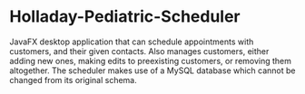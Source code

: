 # Holladay-Pediatric-Scheduler
JavaFX desktop application that can schedule appointments with customers, and their given contacts. Also manages customers, either adding new ones, making edits to preexisting customers, or removing them altogether. The scheduler makes use of a MySQL database which cannot be changed from its original schema.
